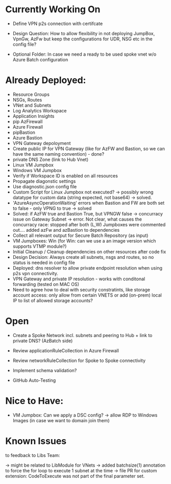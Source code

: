 # Currently Working On 


- Define VPN p2s connection with certifcate



- Design Question: How to allow flexibility in not deploying JumpBox, VpnGw, AzFw but keep the configurations for UDR, NSG etc in the config file?

- Optional Folder: In case we need a ready to be used spoke vnet w/o Azure Batch configuration


# Already Deployed: 

- Resource Groups
- NSGs, Routes
- VNet and Subnets
- Log Analytics Workspace
- Application Insights
- pip AzFirewall
- Azure Firewall
- pipBastion
- Azure Bastion
- VPN Gateway depoloyment
- Create public IP for VPN Gateway (like for AzFW and Bastion, so we can have the same naming convention) - done?
- private DNS Zone (link to Hub Vnet)
- Linux VM Jumpbox
- Windows VM Jumpbox
- Verify if Workspace ID is enabled on all resources
- Propagate diagonstic settings
- Use diagnostic.json config file
- Custom Script for Linux Jumpbox not executed? -> possibly wrong datatype for custom data (string expected, not base64) -> solved.
- 'AzureAsyncOperationWaiting' errors when Bastion and FW are both set to false - only VPNG to true -> solved
- Solved: if AzFW true and Bastion True, but VPNGW false -> concurracy issue on Gateway Subnet -> error. Not clear, what causes the concurracy race: stopped after both (L,W) Jumpboxes were commented out.... added azFw and azBastion to dependencies
- Collect all relevant output for Secure Batch Repository (as input)
- VM Jumpboxes: Win (for Win: can we use a an image version which supports VTMP module?)
- Initial Cleanup / Cleanup dependencies on other resources after code fix
- Design Decision: Always create all subnets, nsgs and routes, so no status is needed in config file
- Deployed: dns resolver to allow private endpoint resolution when using p2s vpn connectivity. 
- VPN Gateway and private IP resolution - works with conditonal forwarding (tested on MAC OS)
- Need to agree how to deal with security constratints, like storage account access: only allow from certain VNETS or add (on-prem) local IP  to list of allowed storage accounts?

# Open

- Create a Spoke Network incl. subnets and peering to Hub + link to private DNS? (AzBatch side)

- Review applicationRuleCollection in Azure Firewall
- Review networkRuleCollection for Spoke to Spoke connectivity

- Implement schema validation?
- GitHub Auto-Testing

# Nice to Have: 


- VM Jumpbox: Can we apply a DSC config? -> allow RDP to Windows Images (in case we want to domain join them)

# Known Issues 

to feedback to Libs Team:

-> might be related to LibModule for VNets -> added batchsize(1) annotation to force the for loop to execute 1 subnet at the time
-> file PR for custom extension: CodeToExecute was not part of the final parameter set.